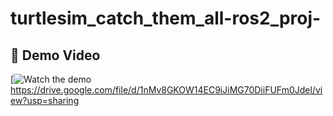# turtlesim_catch_them_all-ros2_proj-


## 🎥 Demo Video

[![Watch the demo]()
https://drive.google.com/file/d/1nMv8GKOW14EC9iJiMG70DiiFUFm0Jdel/view?usp=sharing
